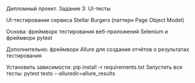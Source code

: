 Дипломный проект. Задание 3: UI-тесты

UI-тестирование сервиса Stellar Burgers (паттерн Page Object Model)

Основа: фреймворк тестирования веб-приложений Selenium и фреймворк pytest

Дополнительно: фреймворк Allure для создания отчётов о результатах тестирования

Установить зависимости: pip install -r requirements.txt Запустить все тесты: pytest tests --alluredir=allure_results